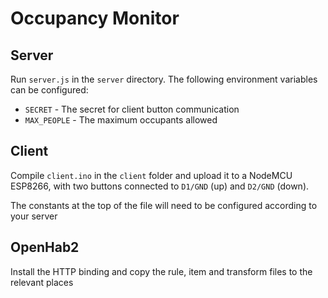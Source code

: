 # Occupancy Monitor
## Server
Run `server.js` in the `server` directory. The following environment variables can be configured:
* `SECRET` - The secret for client button communication
* `MAX_PEOPLE` - The maximum occupants allowed

## Client
Compile `client.ino` in the `client` folder and upload it to a NodeMCU ESP8266, with two buttons connected to `D1/GND` (up) and `D2/GND` (down).

The constants at the top of the file will need to be configured according to your server

## OpenHab2
Install the HTTP binding and copy the rule, item and transform files to the relevant places